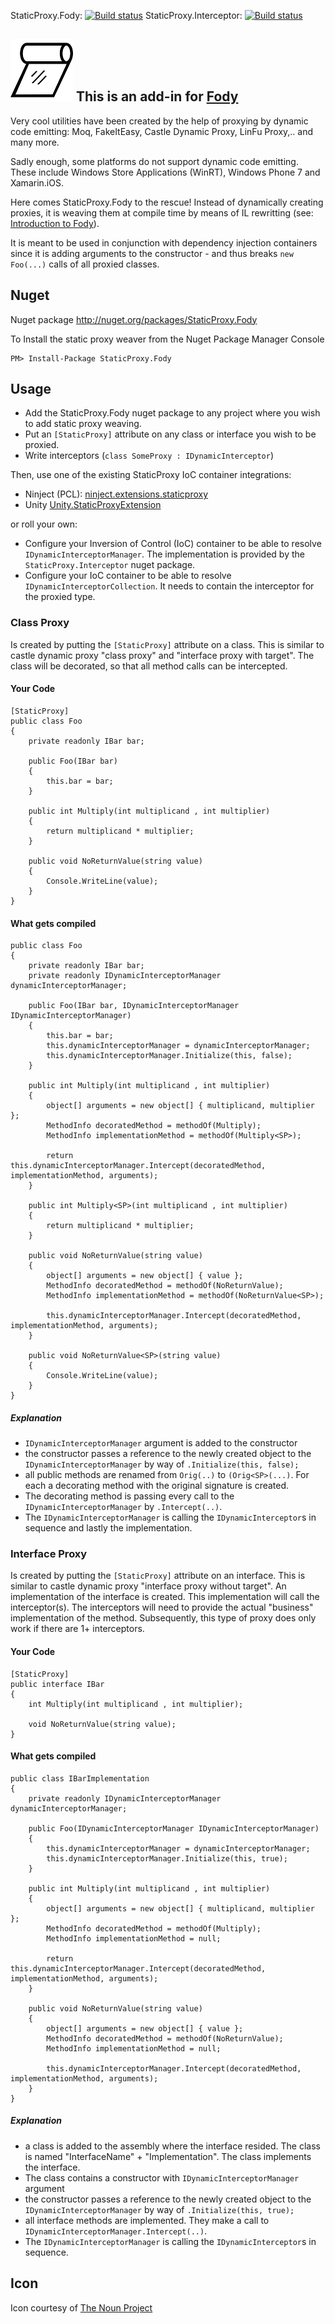 StaticProxy.Fody: [![Build status](https://ci.appveyor.com/api/projects/status/j6tubf9q9deyngu4)](https://ci.appveyor.com/project/BrunoJuchli/staticproxy-fody)
StaticProxy.Interceptor: [![Build status](https://ci.appveyor.com/api/projects/status/bpji3ka4pmwd54wm)](https://ci.appveyor.com/project/BrunoJuchli/staticproxy-fody-951)

## ![Icon](https://raw.githubusercontent.com/BrunoJuchli/StaticProxy.Fody/master/Icons/package_icon.png) This is an add-in for [Fody](https://github.com/Fody/Fody/) 


Very cool utilities have been created by the help of proxying by dynamic code emitting:
Moq, FakeItEasy, Castle Dynamic Proxy, LinFu Proxy,.. and many more.

Sadly enough, some platforms do not support dynamic code emitting. These include Windows Store Applications (WinRT), Windows Phone 7 and Xamarin.iOS.

Here comes StaticProxy.Fody to the rescue!
Instead of dynamically creating proxies, it is weaving them at compile time by means of IL rewritting
(see: [Introduction to Fody](http://github.com/Fody/Fody/wiki/SampleUsage)).

It is meant to be used in conjunction with dependency injection containers since it is adding arguments to the constructor - and thus breaks `new Foo(...)` calls of all proxied classes.


## Nuget

Nuget package http://nuget.org/packages/StaticProxy.Fody 

To Install the static proxy weaver from the Nuget Package Manager Console 
    
    PM> Install-Package StaticProxy.Fody
    
    
## Usage
 - Add the StaticProxy.Fody nuget package to any project where you wish to add static proxy weaving.
 - Put an `[StaticProxy]` attribute on any class or interface you wish to be proxied.
 - Write interceptors (`class SomeProxy : IDynamicInterceptor`)
 

Then, use one of the existing StaticProxy IoC container integrations:
  - Ninject (PCL): [ninject.extensions.staticproxy](https://github.com/BrunoJuchli/ninject.extensions.staticproxy)
  - Unity [Unity.StaticProxyExtension](https://github.com/BrunoJuchli/Unity.StaticProxyExtension)
 
or roll your own:
  - Configure your Inversion of Control (IoC) container to be able to resolve `IDynamicInterceptorManager`. The implementation is provided by the `StaticProxy.Interceptor` nuget package.
  - Configure your IoC container to be able to resolve `IDynamicInterceptorCollection`. It needs to contain the interceptor for the proxied type.
 
### Class Proxy
Is created by putting the `[StaticProxy]` attribute on a class.
This is similar to castle dynamic proxy "class proxy" and "interface proxy with target".
The class will be decorated, so that all method calls can be intercepted.

#### Your Code

    [StaticProxy]
    public class Foo
    {
        private readonly IBar bar;
    
        public Foo(IBar bar)
        {
            this.bar = bar;
        }
    
        public int Multiply(int multiplicand , int multiplier)
        {
            return multiplicand * multiplier;
        }
        
        public void NoReturnValue(string value)
        {
            Console.WriteLine(value);
        }
    }

#### What gets compiled
	
    public class Foo
    {
        private readonly IBar bar;
        private readonly IDynamicInterceptorManager dynamicInterceptorManager;
    
        public Foo(IBar bar, IDynamicInterceptorManager IDynamicInterceptorManager)
        {
            this.bar = bar;
            this.dynamicInterceptorManager = dynamicInterceptorManager;
            this.dynamicInterceptorManager.Initialize(this, false);
        }
    
        public int Multiply(int multiplicand , int multiplier)
        {
            object[] arguments = new object[] { multiplicand, multiplier };
            MethodInfo decoratedMethod = methodOf(Multiply);
            MethodInfo implementationMethod = methodOf(Multiply<SP>);
        
            return this.dynamicInterceptorManager.Intercept(decoratedMethod, implementationMethod, arguments);
        }
    
        public int Multiply<SP>(int multiplicand , int multiplier)
        {
            return multiplicand * multiplier;
        }
        
        public void NoReturnValue(string value)
        {
            object[] arguments = new object[] { value };
            MethodInfo decoratedMethod = methodOf(NoReturnValue);
            MethodInfo implementationMethod = methodOf(NoReturnValue<SP>);
        
            this.dynamicInterceptorManager.Intercept(decoratedMethod, implementationMethod, arguments);
        }
        
        public void NoReturnValue<SP>(string value)
        {
            Console.WriteLine(value);
        }
    }
    
##### Explanation

 - `IDynamicInterceptorManager` argument is added to the constructor
 - the constructor passes a reference to the newly created object to the `IDynamicInterceptorManager` by way of `.Initialize(this, false);`
 - all public methods are renamed from `Orig(..)` to `(Orig<SP>(...)`. For each a decorating method with the original signature is created.
 - The decorating method is passing every call to the `IDynamicInterceptorManager` by `.Intercept(..)`.
 - The `IDynamicInterceptorManager` is calling the `IDynamicInterceptor`s in sequence and lastly the implementation.

### Interface Proxy
Is created by putting the `[StaticProxy]` attribute on an interface.
This is similar to castle dynamic proxy "interface proxy without target".
An implementation of the interface is created. This implementation will call the interceptor(s). The interceptors will need to provide the actual "business" implementation of the method. Subsequently, this type of proxy does only work if there are 1+ interceptors.

#### Your Code

    [StaticProxy]
    public interface IBar
    {
        int Multiply(int multiplicand , int multiplier);
        
        void NoReturnValue(string value);
    }

#### What gets compiled
	
    public class IBarImplementation
    {
        private readonly IDynamicInterceptorManager dynamicInterceptorManager;
    
        public Foo(IDynamicInterceptorManager IDynamicInterceptorManager)
        {
            this.dynamicInterceptorManager = dynamicInterceptorManager;
            this.dynamicInterceptorManager.Initialize(this, true);
        }
    
        public int Multiply(int multiplicand , int multiplier)
        {
            object[] arguments = new object[] { multiplicand, multiplier };
            MethodInfo decoratedMethod = methodOf(Multiply);
            MethodInfo implementationMethod = null;
        
            return this.dynamicInterceptorManager.Intercept(decoratedMethod, implementationMethod, arguments);
        }
        
        public void NoReturnValue(string value)
        {
            object[] arguments = new object[] { value };
            MethodInfo decoratedMethod = methodOf(NoReturnValue);
            MethodInfo implementationMethod = null;
        
            this.dynamicInterceptorManager.Intercept(decoratedMethod, implementationMethod, arguments);
        }
    }
    
##### Explanation

 - a class is added to the assembly where the interface resided. The class is named "InterfaceName" + "Implementation". The class implements the interface.
 - The class contains a constructor with `IDynamicInterceptorManager` argument
 - the constructor passes a reference to the newly created object to the `IDynamicInterceptorManager` by way of `.Initialize(this, true);`
 - all interface methods are implemented. They make a call to `IDynamicInterceptorManager.Intercept(..)`.
 - The `IDynamicInterceptorManager` is calling the `IDynamicInterceptor`s in sequence.


## Icon

Icon courtesy of [The Noun Project](http://thenounproject.com)
